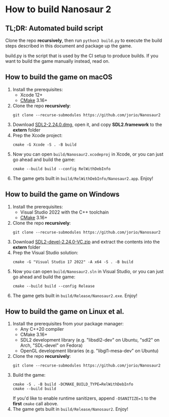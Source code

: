 # How to build Nanosaur 2

## TL;DR: Automated build script

Clone the repo **recursively**, then run `python3 build.py` to execute the build steps described in this document and package up the game.

build.py is the script that is used by the CI setup to produce builds. If you want to build the game manually instead, read on.

## How to build the game on macOS

1. Install the prerequisites:
    - Xcode 12+
    - [CMake](https://formulae.brew.sh/formula/cmake) 3.16+
1. Clone the repo **recursively**:
    ```
    git clone --recurse-submodules https://github.com/jorio/Nanosaur2
    ```
1. Download [SDL2-2.24.0.dmg](https://libsdl.org/release/SDL2-2.24.0.dmg), open it, and copy **SDL2.framework** to the **extern** folder
1. Prep the Xcode project:
    ```
    cmake -G Xcode -S . -B build
    ```
1. Now you can open `build/Nanosaur2.xcodeproj` in Xcode, or you can just go ahead and build the game:
    ```
    cmake --build build --config RelWithDebInfo
    ```
1. The game gets built in `build/RelWithDebInfo/Nanosaur2.app`. Enjoy!

## How to build the game on Windows

1. Install the prerequisites:
    - Visual Studio 2022 with the C++ toolchain
    - [CMake](https://cmake.org/download/) 3.16+
1. Clone the repo **recursively**:
    ```
    git clone --recurse-submodules https://github.com/jorio/Nanosaur2
    ```
1. Download [SDL2-devel-2.24.0-VC.zip](https://libsdl.org/release/SDL2-devel-2.24.0-VC.zip) and extract the contents into the **extern** folder
1. Prep the Visual Studio solution:
    ```
    cmake -G "Visual Studio 17 2022" -A x64 -S . -B build
    ```
1. Now you can open `build/Nanosaur2.sln` in Visual Studio, or you can just go ahead and build the game:
    ```
    cmake --build build --config Release
    ```
1. The game gets built in `build/Release/Nanosaur2.exe`. Enjoy!

## How to build the game on Linux et al.

1. Install the prerequisites from your package manager:
    - Any C++20 compiler
    - CMake 3.16+
    - SDL2 development library (e.g. "libsdl2-dev" on Ubuntu, "sdl2" on Arch, "SDL-devel" on Fedora)
    - OpenGL development libraries (e.g. "libgl1-mesa-dev" on Ubuntu)
1. Clone the repo **recursively**:
    ```
    git clone --recurse-submodules https://github.com/jorio/Nanosaur2
    ```
1. Build the game:
    ```
    cmake -S . -B build -DCMAKE_BUILD_TYPE=RelWithDebInfo
    cmake --build build
    ```
    If you'd like to enable runtime sanitizers, append `-DSANITIZE=1` to the **first** `cmake` call above.
1. The game gets built in `build/Release/Nanosaur2`. Enjoy!

